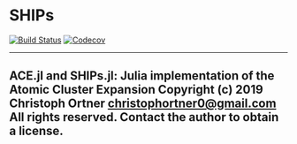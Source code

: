 # SHIPs

[![Build Status](https://travis-ci.com/cortner/SHIPs.jl.svg?branch=master)](https://travis-ci.com/cortner/SHIPs.jl)
[![Codecov](https://codecov.io/gh/cortner/SHIPs.jl/branch/master/graph/badge.svg)](https://codecov.io/gh/cortner/SHIPs.jl)

---------------------------------------------------------------------------
 ACE.jl and SHIPs.jl: Julia implementation of the Atomic Cluster Expansion
 Copyright (c) 2019 Christoph Ortner <christophortner0@gmail.com>
 All rights reserved.
 Contact the author to obtain a license.
---------------------------------------------------------------------------